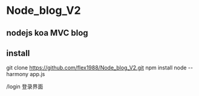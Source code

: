 Node_blog_V2
============

nodejs koa MVC blog
-----
install
-----
git clone https://github.com/flex1988/Node_blog_V2.git
npm install
node --harmony app.js

/login 登录界面

